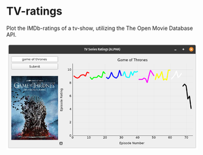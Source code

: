 # TV-ratings

Plot the IMDb-ratings of a tv-show, utilizing the The Open Movie Database API.

![alt text](https://github.com/rpmm/TV_rating_app/blob/master/ex_pic.png?raw=true)
